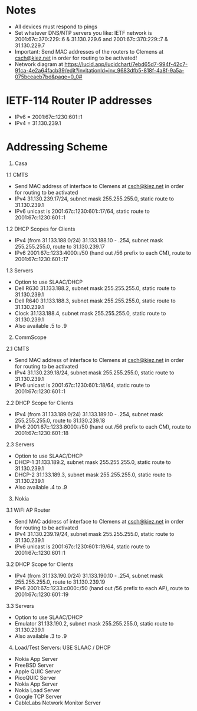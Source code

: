 # Notes

* All devices must respond to pings
* Set whatever DNS/NTP servers you like: IETF network is 2001:67c:370:229::6 & 31.130.229.6 and 2001:67c:370:229::7 & 31.130.229.7 
* Important: Send MAC addresses of the routers to Clemens at csch@kiez.net in order for routing to be activated!
* Network diagram at https://lucid.app/lucidchart/7ebd65d7-994f-42c7-91ca-4e2a64facb39/edit?invitationId=inv_9683dfb5-818f-4a8f-9a5a-075bceaeb7bd&page=0_0#

# IETF-114 Router IP addresses

* IPv6 = 2001:67c:1230:601::1
* IPv4 = 31.130.239.1

# Addressing Scheme

1. Casa 

1.1 CMTS
* Send MAC address of interface to Clemens at csch@kiez.net in order for routing to be activated
* IPv4 31.130.239.17/24, subnet mask 255.255.255.0, static route to 31.130.239.1
* IPv6 unicast is 2001:67c:1230:601::17/64, static route to 2001:67c:1230:601::1

1.2 DHCP Scopes for Clients
* IPv4 (from 31.133.188.0/24) 31.133.188.10 - .254, subnet mask 255.255.255.0, route to 31.130.239.17
* IPv6 2001:67c:1233:4000::/50 (hand out /56 prefix to each CM), route to 2001:67c:1230:601::17

1.3 Servers
* Option to use SLAAC/DHCP
* Dell R630 31.133.188.2, subnet mask 255.255.255.0, static route to 31.130.239.1
* Dell R640 31.133.188.3, subnet mask 255.255.255.0, static route to 31.130.239.1
* Clock 31.133.188.4, subnet mask 255.255.255.0, static route to 31.130.239.1
* Also available .5 to .9

2. CommScope

2.1 CMTS
* Send MAC address of interface to Clemens at csch@kiez.net in order for routing to be activated
* IPv4 31.130.239.18/24, subnet mask 255.255.255.0, static route to 31.130.239.1
* IPv6 unicast is 2001:67c:1230:601::18/64, static route to 2001:67c:1230:601::1

2.2 DHCP Scope for Clients
* IPv4 (from 31.133.189.0/24) 31.133.189.10 - .254, subnet mask 255.255.255.0, route to 31.130.239.18
* IPv6 2001:67c:1233:8000::/50 (hand out /56 prefix to each CM), route to 2001:67c:1230:601::18

2.3 Servers
* Option to use SLAAC/DHCP
* DHCP-1 31.133.189.2, subnet mask 255.255.255.0, static route to 31.130.239.1
* DHCP-2 31.133.189.3, subnet mask 255.255.255.0, static route to 31.130.239.1
* Also available .4 to .9

3. Nokia 

3.1 WiFi AP Router
* Send MAC address of interface to Clemens at csch@kiez.net in order for routing to be activated
* IPv4 31.130.239.19/24, subnet mask 255.255.255.0, static route to 31.130.239.1
* IPv6 unicast is 2001:67c:1230:601::19/64, static route to 2001:67c:1230:601::1

3.2 DHCP Scope for Clients
* IPv4 (from 31.133.190.0/24) 31.133.190.10 - .254, subnet mask 255.255.255.0, route to 31.130.239.19
* IPv6 2001:67c:1233:c000::/50 (hand out /56 prefix to each AP), route to 2001:67c:1230:601::19

3.3 Servers
* Option to use SLAAC/DHCP
* Emulator 31.133.190.2, subnet mask 255.255.255.0, static route to 31.130.239.1
* Also available .3 to .9

4. Load/Test Servers: USE SLAAC / DHCP
* Nokia App Server 
* FreeBSD Server 
* Apple QUIC Server 
* PicoQUIC Server 
* Nokia App Server 
* Nokia Load Server 
* Google TCP Server 
* CableLabs Network Monitor Server 
